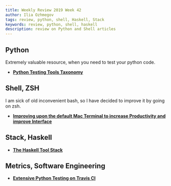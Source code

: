 ```yaml
---
title: Weekly Review 2019 Week 42
author: Ilia Ozhmegov
tags: review, python, shell, Haskell, Stack
keywords: review, python, shell, haskell
description: review on Python and Shell articles
---
```



<!--more-->

## Python

Extremely valuable resource, when you need to test your python code.

- **[Python Testing Tools Taxonomy](https://wiki.python.org/moin/PythonTestingToolsTaxonomy)**

## Shell, ZSH

I am sick of old inconvenient bash, so I have decided to improve it by going on zsh.

- **[Improving upon the default Mac Terminal to increase Productivity and improve Interface](https://towardsdatascience.com/customising-the-mac-terminal-to-increase-productivity-and-improve-the-interface-894f6d86d573)**

## Stack, Haskell

- **[The Haskell Tool Stack](https://docs.haskellstack.org/en/stable/README/)**

## Metrics, Software Engineering

- **[Extensive Python Testing on Travis CI](https://blog.travis-ci.com/2019-08-07-extensive-python-testing-on-travis-ci)**
